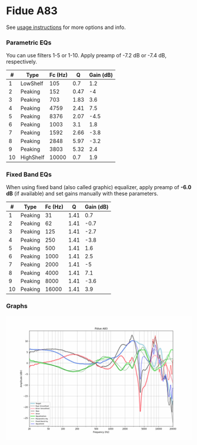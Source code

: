 # Fidue A83
See [usage instructions](https://github.com/jaakkopasanen/AutoEq#usage) for more options and info.

### Parametric EQs
You can use filters 1-5 or 1-10. Apply preamp of -7.2 dB or -7.4 dB, respectively.

|   # | Type      |   Fc (Hz) |    Q |   Gain (dB) |
|-----|-----------|-----------|------|-------------|
|   1 | LowShelf  |       105 | 0.7  |         1.2 |
|   2 | Peaking   |       152 | 0.47 |        -4   |
|   3 | Peaking   |       703 | 1.83 |         3.6 |
|   4 | Peaking   |      4759 | 2.41 |         7.5 |
|   5 | Peaking   |      8376 | 2.07 |        -4.5 |
|   6 | Peaking   |      1003 | 3.1  |         1.8 |
|   7 | Peaking   |      1592 | 2.66 |        -3.8 |
|   8 | Peaking   |      2848 | 5.97 |        -3.2 |
|   9 | Peaking   |      3803 | 5.32 |         2.4 |
|  10 | HighShelf |     10000 | 0.7  |         1.9 |

### Fixed Band EQs
When using fixed band (also called graphic) equalizer, apply preamp of **-6.0 dB** (if available) and set gains manually with these parameters.

|   # | Type    |   Fc (Hz) |    Q |   Gain (dB) |
|-----|---------|-----------|------|-------------|
|   1 | Peaking |        31 | 1.41 |         0.7 |
|   2 | Peaking |        62 | 1.41 |        -0.7 |
|   3 | Peaking |       125 | 1.41 |        -2.7 |
|   4 | Peaking |       250 | 1.41 |        -3.8 |
|   5 | Peaking |       500 | 1.41 |         1.6 |
|   6 | Peaking |      1000 | 1.41 |         2.5 |
|   7 | Peaking |      2000 | 1.41 |        -5   |
|   8 | Peaking |      4000 | 1.41 |         7.1 |
|   9 | Peaking |      8000 | 1.41 |        -3.6 |
|  10 | Peaking |     16000 | 1.41 |         3.9 |

### Graphs
![](./Fidue%20A83.png)
